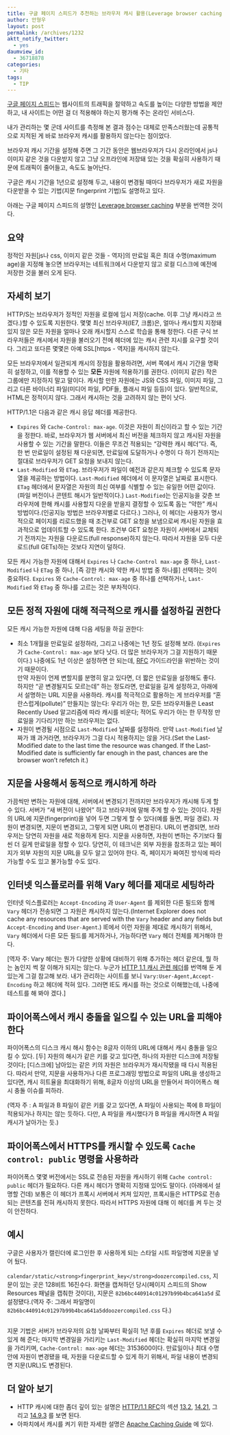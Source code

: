 ```yaml
---
title: 구글 페이지 스피드가 추천하는 브라우저 캐시 활용(Leverage browser caching)
author: 안형우
layout: post
permalink: /archives/1232
aktt_notify_twitter:
  - yes
daumview_id:
  - 36718878
categories:
  - 기타
tags:
  - TIP
---
```

[구글 페이지 스피드][1]는 웹사이트의 트래픽을 절약하고 속도를 높이는 다양한 방법을 제안하고, 내 사이트는 어떤 걸 더 적용해야 하는지 평가해 주는 온라인 서비스다.

내가 관리하는 몇 군데 사이트를 측정해 본 결과 점수는 대체로 만족스러웠는데 공통적으로 지적된 게 바로 브라우저 캐시를 활용하지 않는다는 점이었다.

브라우저 캐시 기간을 설정해 주면 그 기간 동안은 웹브라우저가 다시 온라인에서 js나 이미지 같은 것을 다운받지 않고 그냥 오프라인에 저장돼 있는 것을 확실히 사용하기 때문에 트래픽이 줄어들고, 속도도 늘어난다.

구글은 캐시 기간을 1년으로 설정해 두고, 내용이 변경될 때마다 브라우저가 새로 자원을 다운받을 수 있는 기법(지문 fingerprint 기법)도 설명하고 있다.

아래는 구글 페이지 스피드의 설명인 [Leverage browser caching][2] 부분을 번역한 것이다.

## 요약

정적인 자원[js나 css, 이미지 같은 것들 - 역자]의 만료일 혹은 최대 수명(maximum age)을 지정해 놓으면 브라우저는 네트워크에서 다운받지 않고 로컬 디스크에 예전에 저장한 것을 불러 오게 된다.

## 자세히 보기

HTTP/S는 브라우저가 정적인 자원을 로컬에 임시 저장(cache. 이후 그냥 캐시라고 쓰겠다.)할 수 있도록 지원한다. 몇몇 최신 브라우저(IE7, 크롬)은, 얼마나 캐시할지 지정돼 있지 않은 모든 자원을 얼마나 오래 캐시할지 스스로 학습을 통해 정한다. 다른 구식 브라우저들은 캐시에서 자원을 불러오기 전에 헤더에 있는 캐시 관련 지시를 요구할 것이다. 그리고 또다른 몇몇은 아예 SSL[https - 역자]을 캐시하지 않는다.

모든 브라우저에서 일관되게 캐시의 장점을 활용하려면, 서버 쪽에서 캐시 기간을 명확히 설정하고, 이를 적용할 수 있는 **모든** 자원에 적용하기를 권한다. (이미지 같은) 작은 그룹에만 지정하지 말고 말이다. 캐시할 만한 자원에는 JS와 CSS 파일, 이미지 파일, 그리고 다른 바이너리 파일(미디어 파일, PDF들, 플래시 파일 등등)이 있다. 일반적으로, HTML은 정적이지 않다. 그래서 캐시하는 것을 고려하지 않는 편이 낫다.

HTTP/1.1은 다음과 같은 캐시 응답 헤더를 제공한다.

*   `Expires` 와 `Cache-Control: max-age`. 이것은 자원이 최신이라고 할 수 있는 기간을 정한다. 바로, 브라우저가 웹 서버에서 최신 버전을 체크하지 않고 캐시된 자원을 사용할 수 있는 기간을 말한다. 이들은 무조건 적용되는 &#8220;강력한 캐시 헤더&#8221;다. 즉, 한 번 만료일이 설정된 채 다운되면, 만료일에 도달하거나 수명이 다 하기 전까지는 절대로 브라우저가 GET 요청을 보내지 않는다.
*   `Last-Modified` 와 `ETag`. 브라우저가 파일이 예전과 같은지 체크할 수 있도록 문자열을 제공하는 방법이다. `Last-Modified` 헤더에서 이 문자열은 날짜로 표시한다. `ETag` 헤더에서 문자열은 자원의 최신 여부를 식별할 수 있는 유일한 어떤 값이다.(파일 버전이나 콘텐트 해시가 일반적이다.) `Last-Modified`는 인공지능을 갖춘 브라우저에 한해 캐시를 사용할지 다운을 받을지 결정할 수 있도록 돕는 &#8220;약한&#8221; 캐시 방법이다.(인공지능 방법은 브라우저별로 다르다.) 그러나, 이 헤더는 사용자가 명시적으로 페이지를 리로드했을 때 조건부로 GET 요청을 보냄으로써 캐시된 자원을 효과적으로 업데이트할 수 있도록 한다. 조건부 GET 요청은 자원이 서버에서 교체되기 전까지는 자원을 다운로드(full response)하지 않는다. 따라서 자원을 모두 다운로드(full GETs)하는 것보다 지연이 덜하다.

모든 캐시 가능한 자원에 대해서 `Expires` 나 `Cache-Control max-age` 중 하나, `Last-Modified` 나 `ETag` 중 하나, [즉 강한 캐시와 약한 캐시 방법 중 하나를] 선택하는 것이 중요하다. `Expires` 와 `Cache-Control: max-age` 중 하나를 선택하거나, `Last-Modified` 와 `ETag` 중 하나를 고르는 것은 부차적이다.

## 모든 정적 자원에 대해 적극적으로 캐시를 설정하길 권한다

모든 캐시 가능한 자원에 대해 다음 세팅을 하길 권한다:

*   최소 1개월을 만료일로 설정하라, 그리고 나중에는 1년 정도 설정해 보라. (`Expires` 가 `Cache-Control: max-age` 보다 낫다. 더 많은 브라우저가 그걸 지원하기 때문이다.) 나중에도 1년 이상은 설정하면 안 되는데, [RFC][3] 가이드라인을 위반하는 것이기 때문이다.  
    만약 자원이 언제 변할지를 분명히 알고 있다면, 더 짧은 만료일을 설정해도 좋다. 하지만 &#8220;곧 변경될지도 모르는데&#8221; 하는 정도라면, 만료일을 길게 설정하고, 아래에서 설명하는 URL 지문을 사용하라. 캐시를 적극적으로 활용하는 게 브라우저를 &#8220;혼란스럽게(pollute)&#8221; 만들지는 않는다: 우리가 아는 한, 모든 브라우저들은 Least Recently Used 알고리즘에 따라 캐시를 비운다; 적어도 우리가 아는 한 무작정 만료일을 기다리기만 하는 브라우저는 없다.
*   자원이 변경될 시점으로 `Last-Modified` 날짜를 설정하라. 만약 `Last-Modified` 날짜가 꽤 과거라면, 브라우저가 그걸 다시 적용하지는 않을 거다.(Set the Last-Modified date to the last time the resource was changed. If the Last-Modified date is sufficiently far enough in the past, chances are the browser won&#8217;t refetch it.)

## 지문을 사용해서 동적으로 캐시하게 하라

가끔씩만 변하는 자원에 대해, 서버에서 변경되기 전까지만 브라우저가 캐시해 두게 할 수 있다. 서버가 &#8220;새 버전이 나왔어&#8221; 하고 브라우저에 말해 주게 할 수 있는 것이다. 자원의 URL에 지문(fingerprint)을 넣어 두면 그렇게 할 수 있다(예를 들면, 파일 경로). 자원이 변경되면, 지문이 변경되고, 그렇게 되면 URL이 변경된다. URL이 변경되면, 브라우저는 당연히 자원을 새로 적용하게 된다. 지문을 사용하면, 자원이 변하는 주기보다 훨씬 더 길게 만료일을 정할 수 있다. 당연히, 이 테크닉은 외부 자원을 참조하고 있는 페이지가 외부 자원의 지문 URL을 모두 알고 있어야 한다. 즉, 페이지가 짜여진 방식에 따라 가능할 수도 있고 불가능할 수도 있다.

## 인터넷 익스플로러를 위해 Vary 헤더를 제대로 세팅하라

인터넷 익스플로러는 `Accept-Encoding` 과 `User-Agent` 를 제외한 다른 필드와 함께 `Vary` 헤더가 전송되면 그 자원은 캐시하지 않는다.(Internet Explorer does not cache any resources that are served with the `Vary` header and any fields but `Accept-Encoding` and `User-Agent`.) IE에서 이런 자원을 제대로 캐시하기 위해서, `Vary` 헤더에서 다른 모든 필드를 제거하거나, 가능하다면 `Vary` 헤더 전체를 제거해야 한다.

[역자 주: Vary 헤더는 뭔가 다양한 상황에 대비하기 위해 추가하는 헤더 같은데, 뭘 하는 놈인지 썩 잘 이해가 되지는 않는다. 누군가 [HTTP 1.1 캐시 관련 헤더][4]를 번역해 둔 게 있는게 그걸 참고해 보라. 내가 관리하는 사이트를 보니 `Vary:User-Agent,Accept-Encoding` 하고 헤더에 적혀 있다. 그러면 IE도 캐시를 하는 것으로 이해했는데, 나중에 테스트를 해 봐야 겠다.]

## 파이어폭스에서 캐시 충돌을 일으킬 수 있는 URL을 피해야 한다

파이어폭스의 디스크 캐시 해시 함수는 8글자 이하의 URL에 대해서 캐시 충돌을 일으킬 수 있다. [두] 자원의 해시가 같은 키를 갖고 있다면, 하나의 자원만 디스크에 저장될 것이다; [디스크에] 남아있는 같은 키의 자원은 브라우저가 재시작됐을 때 다시 적용된다. 따라서 만약, 지문을 사용하거나 다른 프로그래밍 방법으로 파일의 URL을 생성하고 있다면, 캐시 히트율을 최대화하기 위해, 8글자 이상의 URL을 만들어서 파이어폭스 해시 충돌 이슈를 피하라.

(역자 주 : A 파일과 B 파일이 같은 키를 갖고 있다면, A 파일이 사용되는 쪽에 B 파일이 적용되거나 하지는 않는 듯하다. 다만, A 파일을 캐시했다가 B 파일을 캐시하면 A 파일 캐시가 날아가는 듯.)

## 파이어폭스에서 HTTPS를 캐시할 수 있도록 `Cache control: public` 명령을 사용하라

파이어폭스 몇몇 버전에서는 SSL로 전송된 자원을 캐시하기 위해 `Cache control: public` 헤더가 필요하다. 다른 캐시 헤더가 명확히 지정돼 있어도 말이다. (아래에서 설명할 건데) 보통은 이 헤더가 프록시 서버에서 켜져 있지만, 프록시들은 HTTPS로 전송되는 콘텐츠를 전혀 캐시하지 못한다. 따라서 HTTPS 자원에 대해 이 헤더를 켜 두는 것이 안전하다.

## 예시

구글은 사용자가 캘린더에 로그인한 후 사용하게 되는 스타일 시트 파일명에 지문을 넣어 뒀다.

`calendar/static/<strong>fingerprint_key</strong>doozercompiled.css`, 지문이 있는 곳은 128비트 16진수다. 화면을 캡쳐하던 당시(페이지 스피드의 Show Resources 패널을 캡춰한 것이다), 지문은 `82b6bc440914c01297b99b4bca641a5d` 로 설정됐다.(역자 주: 그래서 파일명이 `82b6bc440914c01297b99b4bca641a5ddoozercompiled.css` 다.)

<p style="text-align: center;">
  <img class="aligncenter" src="http://mytory.net/uploads/legacy/google-pagespeed-caching-header1.png" alt="" />
</p>

지문 기법은 서버가 브라우저의 요청 날짜부터 확실히 1년 후를 `Expires` 헤더로 보낼 수 있게 해 준다; 마지막 변경일을 가리키는 `Last-Modified` 헤더는 확실히 마지막 변경일을 가리키며, `Cache-Control: max-age` 헤더는 3153600이다. 만료일이나 최대 수명 안에 자원이 변경됐을 때, 자원을 다운로드할 수 있게 하기 위해서, 파일 내용이 변경되면 지문(URL)도 변경된다.

## 더 알아 보기

*   HTTP 캐시에 대한 좀더 깊이 있는 설명은 [HTTP/1.1 RFC][5]의 섹션 [13.2][6], [14.21][7], 그리고 [14.9.3][8] 를 보면 된다.
*   아파치에서 캐시를 켜기 위한 자세한 설명은 [Apache Caching Guide][9] 에 있다.

 [1]: http://mytory.net/archives/1183 "Google에서 제공하는 웹사이트 페이지 속도 측정, 관리 기능"
 [2]: http://code.google.com/intl/ko-KR/speed/page-speed/docs/caching.html#LeverageBrowserCaching
 [3]: http://ko.wikipedia.org/wiki/RFC
 [4]: http://icecreamie.tistory.com/entry/HTTP-11-%EC%BA%90%EC%8B%9C-%EA%B4%80%EB%A0%A8-%ED%97%A4%EB%8D%94
 [5]: http://www.w3.org/Protocols/rfc2616/rfc2616.html
 [6]: http://www.w3.org/Protocols/rfc2616/rfc2616-sec13.html#sec13.2
 [7]: http://www.w3.org/Protocols/rfc2616/rfc2616-sec13.html#sec14.21
 [8]: http://www.w3.org/Protocols/rfc2616/rfc2616-sec13.html#sec14.9.3
 [9]: http://apache.org/docs/2.2/caching.html